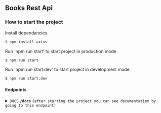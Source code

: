 ## Books Rest Api

### How to start the project

Install dependancies

```bash
$ npm install axios
```

Run 'npm run start' to start project in production mode

```bash
$ npm run start
```

Run 'npm run start:dev' to start project in development mode

```bash
$ npm run start:dev
```

#### Endpoints

<details>
 <summary><code>DOCS</code> <code><b>/docs</b></code> <code>(after starting the project you can see documentation by going to this endpoint)</code></summary>
